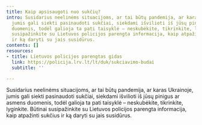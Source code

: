 ```yaml
---
title: Kaip apsisaugoti nuo sukčių?
intro: Susidarius neelinėms situacijoms, ar tai būtų pandemija, ar karas Ukrainoje,
  jumis gali siekti pasinaudoti sukčiai, siekdami išvilioti iš jūsų pinigus ar asmens
  duomenis, todėl galioja ta pati taisyklė – neskubėkite, tikrinkite, lyginkite. Būtinai
  susipažinkite su Lietuvos policijos parengta informacija, kaip atpažinti sukčius
  ir ką daryti su jais susidūrus.
contents: []
resources:
- title: Lietuvos policijos parengtas gidas
  link: https://policija.lrv.lt/lt/duk/sukciavimo-budai
  subtitle: ''

---
```

Susidarius neelinėms situacijoms, ar tai būtų pandemija, ar karas Ukrainoje, jumis gali siekti pasinaudoti sukčiai, siekdami išvilioti iš jūsų pinigus ar asmens duomenis, todėl galioja ta pati taisyklė – neskubėkite, tikrinkite, lyginkite. Būtinai susipažinkite su Lietuvos policijos parengta informacija, kaip atpažinti sukčius ir ką daryti su jais susidūrus.